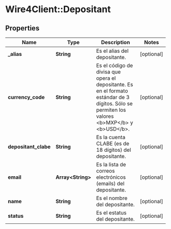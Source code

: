 # Wire4Client::Depositant

## Properties
Name | Type | Description | Notes
------------ | ------------- | ------------- | -------------
**_alias** | **String** | Es el alias del depositante. | [optional] 
**currency_code** | **String** | Es el código de divisa que opera el depositante. Es en el formato estándar de 3 dígitos. Sólo se permiten los valores &lt;b&gt;MXP&lt;/b&gt; y &lt;b&gt;USD&lt;/b&gt;. | [optional] 
**depositant_clabe** | **String** | Es la cuenta CLABE (es de 18 dígitos) del depositante. | [optional] 
**email** | **Array&lt;String&gt;** | Es la lista de correos electrónicos (emails) del depositante. | [optional] 
**name** | **String** | Es el nombre del depositante. | [optional] 
**status** | **String** | Es el estatus del depositante. | [optional] 


